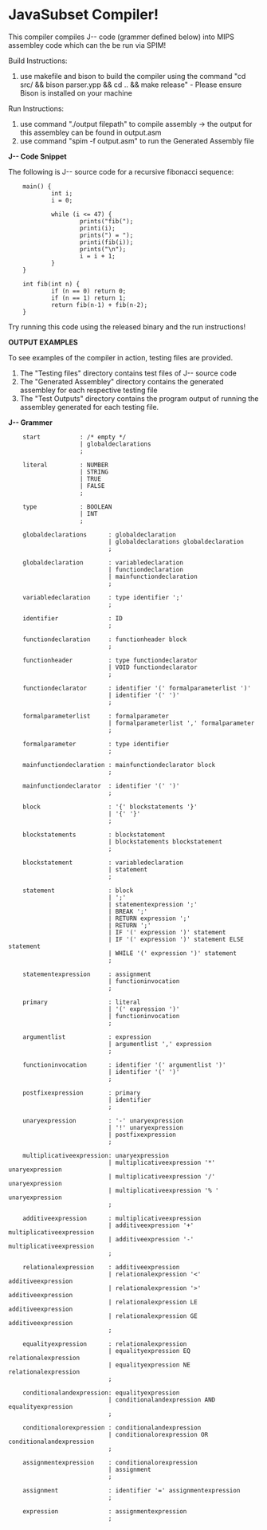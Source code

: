 # JavaSubset Compiler!

This compiler compiles J-- code (grammer defined below) into MIPS assembley code which can the be run via SPIM!

Build Instructions:
1) use makefile and bison to build the compiler using the command "cd src/ && bison parser.ypp && cd .. && make release" - Please ensure Bison is installed on your machine

Run Instructions:
1) use command "./output filepath" to compile assembly -> the output for this assembley can be found in output.asm
2) use command "spim -f output.asm" to run the Generated Assembly file

**J-- Code Snippet**

The following is J-- source code for a recursive fibonacci sequence:

        main() {
                int i;
                i = 0;

                while (i <= 47) {
                        prints("fib(");
                        printi(i);
                        prints(") = ");
                        printi(fib(i));
                        prints("\n");
                        i = i + 1;
                }
        }

        int fib(int n) {
                if (n == 0) return 0;
                if (n == 1) return 1;
                return fib(n-1) + fib(n-2);
        }

Try running this code using the released binary and the run instructions!

**OUTPUT EXAMPLES**

To see examples of the compiler in action, testing files are provided. 
1) The "Testing files" directory contains test files of J-- source code
2) The "Generated Assembley" directory contains the generated assembley for each respective testing file
3) The "Test Outputs" directory contains the program output of running the assembley generated for each testing file.

**J-- Grammer**


        start           : /* empty */
                        | globaldeclarations
                        ;

        literal         : NUMBER
                        | STRING
                        | TRUE
                        | FALSE
                        ;

        type            : BOOLEAN
                        | INT
                        ;

        globaldeclarations      : globaldeclaration
                                | globaldeclarations globaldeclaration
                                ;

        globaldeclaration       : variabledeclaration
                                | functiondeclaration
                                | mainfunctiondeclaration
                                ;

        variabledeclaration     : type identifier ';'
                                ;

        identifier              : ID
                                ;

        functiondeclaration     : functionheader block
                                ;

        functionheader          : type functiondeclarator
                                | VOID functiondeclarator
                                ;

        functiondeclarator      : identifier '(' formalparameterlist ')'
                                | identifier '(' ')'
                                ;

        formalparameterlist     : formalparameter
                                | formalparameterlist ',' formalparameter
                                ;

        formalparameter         : type identifier
                                ;

        mainfunctiondeclaration : mainfunctiondeclarator block
                                ;

        mainfunctiondeclarator  : identifier '(' ')'
                                ;

        block                   : '{' blockstatements '}'
                                | '{' '}'
                                ;

        blockstatements         : blockstatement
                                | blockstatements blockstatement
                                ;

        blockstatement          : variabledeclaration
                                | statement
                                ;

        statement               : block
                                | ';'
                                | statementexpression ';'
                                | BREAK ';'
                                | RETURN expression ';'
                                | RETURN ';'
                                | IF '(' expression ')' statement
                                | IF '(' expression ')' statement ELSE statement
                                | WHILE '(' expression ')' statement
                                ;

        statementexpression     : assignment
                                | functioninvocation
                                ;

        primary                 : literal
                                | '(' expression ')'
                                | functioninvocation
                                ;

        argumentlist            : expression
                                | argumentlist ',' expression
                                ;

        functioninvocation      : identifier '(' argumentlist ')'
                                | identifier '(' ')'
                                ;

        postfixexpression       : primary
                                | identifier
                                ;

        unaryexpression         : '-' unaryexpression
                                | '!' unaryexpression
                                | postfixexpression
                                ;

        multiplicativeexpression: unaryexpression
                                | multiplicativeexpression '*' unaryexpression
                                | multiplicativeexpression '/' unaryexpression
                                | multiplicativeexpression '% ' unaryexpression
                                ;

        additiveexpression      : multiplicativeexpression
                                | additiveexpression '+' multiplicativeexpression
                                | additiveexpression '-' multiplicativeexpression
                                ;

        relationalexpression    : additiveexpression
                                | relationalexpression '<' additiveexpression
                                | relationalexpression '>' additiveexpression
                                | relationalexpression LE additiveexpression
                                | relationalexpression GE additiveexpression
                                ;

        equalityexpression      : relationalexpression
                                | equalityexpression EQ relationalexpression
                                | equalityexpression NE relationalexpression
                                ;

        conditionalandexpression: equalityexpression
                                | conditionalandexpression AND equalityexpression
                                ;

        conditionalorexpression : conditionalandexpression
                                | conditionalorexpression OR conditionalandexpression
                                ;

        assignmentexpression    : conditionalorexpression
                                | assignment
                                ;

        assignment              : identifier '=' assignmentexpression
                                ;

        expression              : assignmentexpression
                                ;

